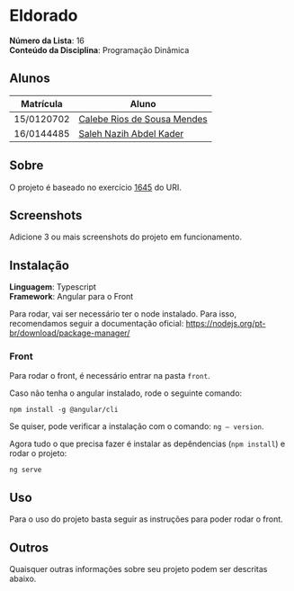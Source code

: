 # Eldorado

**Número da Lista**: 16<br>
**Conteúdo da Disciplina**: Programação Dinâmica<br>

## Alunos
|Matrícula | Aluno |
| -- | -- |
| 15/0120702  |  [Calebe Rios de Sousa Mendes](https://github.com/CalebeRios) |
| 16/0144485  |  [Saleh Nazih Abdel Kader](https://github.com/devsalula) |

## Sobre 
O projeto é baseado no exercício [1645](https://www.urionlinejudge.com.br/judge/pt/problems/view/1645) do URI.

## Screenshots
Adicione 3 ou mais screenshots do projeto em funcionamento.

## Instalação 
**Linguagem**: Typescript<br>
**Framework**: Angular para o Front<br>

Para rodar, vai ser necessário ter o node instalado. Para isso, recomendamos seguir a documentação oficial: https://nodejs.org/pt-br/download/package-manager/

### Front

Para rodar o front, é necessário entrar na pasta `front`.

Caso não tenha o angular instalado, rode o seguinte comando:

`npm install -g @angular/cli`

Se quiser, pode verificar a instalação com o comando: `ng — version`.

Agora tudo o que precisa fazer é instalar as depêndencias (`npm install`) e rodar o projeto:

`ng serve`

## Uso 
Para o uso do projeto basta seguir as instruções para poder rodar o front. 

## Outros 
Quaisquer outras informações sobre seu projeto podem ser descritas abaixo.
